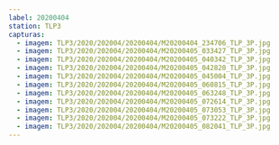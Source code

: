 ```yaml
---
label: 20200404
station: TLP3
capturas:
  - imagem: TLP3/2020/202004/20200404/M20200404_234706_TLP_3P.jpg
  - imagem: TLP3/2020/202004/20200404/M20200405_033427_TLP_3P.jpg
  - imagem: TLP3/2020/202004/20200404/M20200405_040342_TLP_3P.jpg
  - imagem: TLP3/2020/202004/20200404/M20200405_042820_TLP_3P.jpg
  - imagem: TLP3/2020/202004/20200404/M20200405_045004_TLP_3P.jpg
  - imagem: TLP3/2020/202004/20200404/M20200405_060815_TLP_3P.jpg
  - imagem: TLP3/2020/202004/20200404/M20200405_063248_TLP_3P.jpg
  - imagem: TLP3/2020/202004/20200404/M20200405_072614_TLP_3P.jpg
  - imagem: TLP3/2020/202004/20200404/M20200405_073053_TLP_3P.jpg
  - imagem: TLP3/2020/202004/20200404/M20200405_073222_TLP_3P.jpg
  - imagem: TLP3/2020/202004/20200404/M20200405_082041_TLP_3P.jpg
---
```

